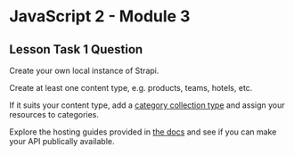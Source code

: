 # JavaScript 2 - Module 3

## Lesson Task 1 Question

Create your own local instance of Strapi.

Create at least one content type, e.g. products, teams, hotels, etc.

If it suits your content type, add a [category collection type](https://strapi.io/documentation/3.0.0-beta.x/getting-started/quick-start.html#_4-create-a-category-collection-type) and assign your resources to categories.

Explore the hosting guides provided in [the docs](https://strapi.io/documentation/3.0.0-beta.x/getting-started/deployment.html#hosting-provider-guides) and see if you can make your API publically available.
